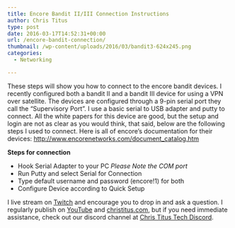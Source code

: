 ```yaml
---
title: Encore Bandit II/III Connection Instructions
author: Chris Titus
type: post
date: 2016-03-17T14:52:31+00:00
url: /encore-bandit-connection/
thumbnail: /wp-content/uploads/2016/03/bandit3-624x245.png
categories:
  - Networking

---
```

These steps will show you how to connect to the encore bandit devices. I recently configured both a bandit II and a bandit III device for using a VPN over satellite. The devices are configured through a 9-pin serial port they call the &#8220;Supervisory Port&#8221;. I use a basic serial to USB adapter and putty to connect. All the white papers for this device are good, but the setup and login are not as clear as you would think, that said, below are the following steps I used to connect. <!--more-->Here is all of encore&#8217;s documentation for their devices: http://www.encorenetworks.com/document_catalog.htm

**Steps for connection**

  * Hook Serial Adapter to your PC _Please Note the COM port_
  * Run Putty and select Serial for Connection
  * Type default username and password (encore!1) for both
  * Configure Device according to Quick Setup

I live stream on [Twitch][1] and encourage you to drop in and ask a question. I regularly publish on [YouTube][2] and [christitus.com][3], but if you need immediate assistance, check out our discord channel at [Chris Titus Tech Discord][4].

 [1]: https://twitch.tv/christitustech
 [2]: https://www.youtube.com/c/ChrisTitusTech
 [3]: https://www.christitus.com/
 [4]: https://www.christitus.com/discord
